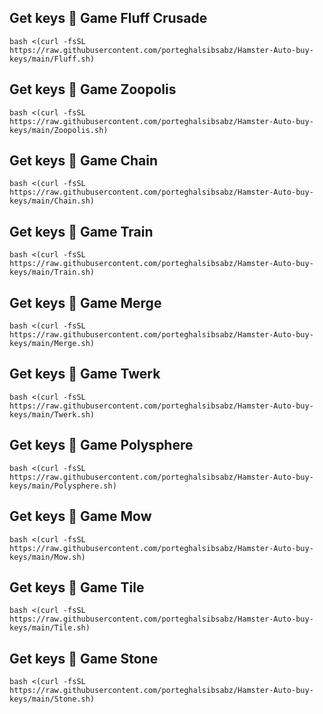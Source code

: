 ## Get keys 🔑 Game Fluff Crusade
```
bash <(curl -fsSL https://raw.githubusercontent.com/porteghalsibsabz/Hamster-Auto-buy-keys/main/Fluff.sh)
```

## Get keys 🔑 Game Zoopolis
```
bash <(curl -fsSL https://raw.githubusercontent.com/porteghalsibsabz/Hamster-Auto-buy-keys/main/Zoopolis.sh)
```

## Get keys 🔑 Game Chain
```
bash <(curl -fsSL https://raw.githubusercontent.com/porteghalsibsabz/Hamster-Auto-buy-keys/main/Chain.sh)
```

## Get keys 🔑 Game Train
```
bash <(curl -fsSL https://raw.githubusercontent.com/porteghalsibsabz/Hamster-Auto-buy-keys/main/Train.sh)
```

## Get keys 🔑 Game Merge
```
bash <(curl -fsSL https://raw.githubusercontent.com/porteghalsibsabz/Hamster-Auto-buy-keys/main/Merge.sh)
```

## Get keys 🔑 Game Twerk
```
bash <(curl -fsSL https://raw.githubusercontent.com/porteghalsibsabz/Hamster-Auto-buy-keys/main/Twerk.sh)
```

## Get keys 🔑 Game Polysphere
```
bash <(curl -fsSL https://raw.githubusercontent.com/porteghalsibsabz/Hamster-Auto-buy-keys/main/Polysphere.sh)
```

## Get keys 🔑 Game Mow
```
bash <(curl -fsSL https://raw.githubusercontent.com/porteghalsibsabz/Hamster-Auto-buy-keys/main/Mow.sh)
```

## Get keys 🔑 Game Tile
```
bash <(curl -fsSL https://raw.githubusercontent.com/porteghalsibsabz/Hamster-Auto-buy-keys/main/Tile.sh)
```

## Get keys 🔑 Game Stone
```
bash <(curl -fsSL https://raw.githubusercontent.com/porteghalsibsabz/Hamster-Auto-buy-keys/main/Stone.sh)
```
